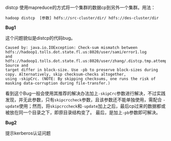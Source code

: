 distcp 使用mapreduce的方式将一个集群的数据cp到另外一个集群。用法：

```vim
hadoop distcp  [参数] hdfs://src-cluster/dir/ hdfs://des-cluster/dir
```
**Bug1**

这个问题貌似是distcp的代码bug。

```vim
Caused by: java.io.IOException: Check-sum mismatch between hdfs://hadoop1.tolls.dot.state.fl.us:8020/user/sami/error1.log 
and hdfs://hadoop1.tolls.dot.state.fl.us:8020/user/zhang/.distcp.tmp.attempt_1472051594557_0001_m_000001_0. Source and 
target differ in block-size. Use -pb to preserve block-sizes during copy. Alternatively, skip checksum-checks altogether, 
using -skipCrc. (NOTE: By skipping checksums, one runs the risk of masking data-corruption during file-transfer.)
```
看到这个Bug一般会使用其推荐的解决办法加上`-skipCrc`参数进行解决，不过实践发现，并无此参数，只有`skipcrccheck`参数，且该参数还不能单独使用，需配合
`-update`使用；然而，将`skipcrccheck`和`-update`加上之后，最后cp过来的数据都或被放在同一个目录之下，即原目录结构变了。
最后，是加上`-pb`参数即可解决。

**Bug2**

提示kerberos认证问题

